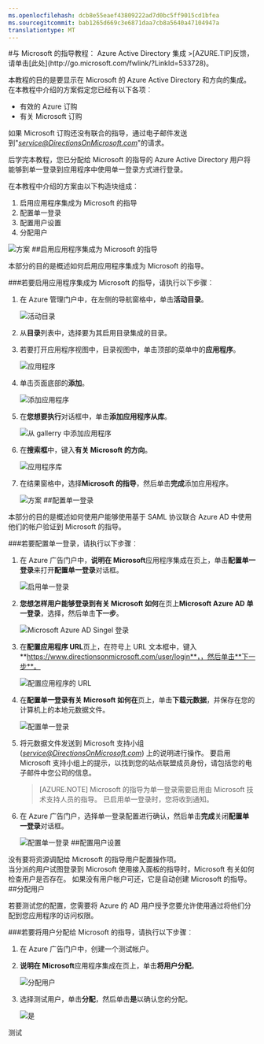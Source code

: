 ```yaml
---
ms.openlocfilehash: dcb8e55eaef43809222ad7d0bc5ff9015cd1bfea
ms.sourcegitcommit: bab1265d669c3e6871daa7cb8a5640a47104947a
translationtype: MT
---
```

<properties pageTitle="教程︰ Azure Active Directory 集成指导 Microsoft |Microsoft Azure" description="了解如何使用 Microsoft 使用 Azure Active Directory 上方向启用单一登录、 自动化资源调配，和更多。" services="active-directory" authors="MarkusVi"  documentationCenter="na" manager="stevenpo"/>
<tags ms.service="active-directory" ms.devlang="na" ms.topic="article" ms.tgt_pltfrm="na" ms.workload="identity" ms.date="08/01/2015" ms.author="markvi" />
#与 Microsoft 的指导教程︰ Azure Active Directory 集成
>[AZURE.TIP]反馈，请单击[此处](http://go.microsoft.com/fwlink/?LinkId=533728)。

本教程的目的是要显示在 Microsoft 的 Azure Active Directory 和方向的集成。  
在本教程中介绍的方案假定您已经有以下各项︰

-   有效的 Azure 订购
-   有关 Microsoft 订购

如果 Microsoft 订购还没有联合的指导，通过电子邮件发送到"*service@DirectionsOnMicrosoft.com*"的请求。

后学完本教程，您已分配给 Microsoft 的指导的 Azure Active Directory 用户将能够到单一登录到应用程序中使用单一登录方式进行登录。

在本教程中介绍的方案由以下构造块组成︰

1.  启用应用程序集成为 Microsoft 的指导
2.  配置单一登录
3.  配置用户设置
4.  分配用户

![方案](./media/active-directory-saas-directions-microsoft-tutorial/IC786877.png "Scenario")
##启用应用程序集成为 Microsoft 的指导

本部分的目的是概述如何启用应用程序集成为 Microsoft 的指导。

###若要启用应用程序集成为 Microsoft 的指导，请执行以下步骤︰

1.  在 Azure 管理门户中，在左侧的导航窗格中，单击**活动目录**。

    ![活动目录](./media/active-directory-saas-directions-microsoft-tutorial/IC700993.png "Active Directory")

2.  从**目录**列表中，选择要为其启用目录集成的目录。

3.  若要打开应用程序视图中，目录视图中，单击顶部的菜单中的**应用程序**。

    ![应用程序](./media/active-directory-saas-directions-microsoft-tutorial/IC700994.png "Applications")

4.  单击页面底部的**添加**。

    ![添加应用程序](./media/active-directory-saas-directions-microsoft-tutorial/IC749321.png "Add application")

5.  在**您想要执行**对话框中，单击**添加应用程序从库**。

    ![从 gallerry 中添加应用程序](./media/active-directory-saas-directions-microsoft-tutorial/IC749322.png "Add an application from gallerry")

6.  在**搜索框**中，键入**有关 Microsoft 的方向**。

    ![应用程序库](./media/active-directory-saas-directions-microsoft-tutorial/IC786878.png "Application Gallery")

7.  在结果窗格中，选择**Microsoft 的指导**，然后单击**完成**添加应用程序。

    ![方案](./media/active-directory-saas-directions-microsoft-tutorial/IC793922.png "Scenario")
##配置单一登录

本部分的目的是概述如何使用户能够使用基于 SAML 协议联合 Azure AD 中使用他们的帐户验证到 Microsoft 的指导。

###若要配置单一登录，请执行以下步骤︰

1.  在 Azure 广告门户中，**说明在 Microsoft**应用程序集成在页上，单击**配置单一登录**来打开**配置单一登录**对话框。

    ![启用单一登录](./media/active-directory-saas-directions-microsoft-tutorial/IC786879.png "Enable Single Sign-On")

2.  **您想怎样用户能够登录到有关 Microsoft 如何**在页上**Microsoft Azure AD 单一登录**，选择，然后单击**下一步**。

    ![Microsoft Azure AD Singel 登录](./media/active-directory-saas-directions-microsoft-tutorial/IC786880.png "Microsoft Azure AD Singel Sign-On")

3.  在**配置应用程序 URL**页上，在符号上 URL 文本框中，键入**https://www.directionsonmicrosoft.com/user/login**，，然后单击**下一步**。

    ![配置应用程序的 URL](./media/active-directory-saas-directions-microsoft-tutorial/IC786881.png "Configure App URL")

4.  在**配置单一登录有关 Microsoft 如何在**页上，单击**下载元数据**，并保存在您的计算机上的本地元数据文件。

    ![配置单一登录](./media/active-directory-saas-directions-microsoft-tutorial/IC786882.png "Configure Single Sign-On")

5.  将元数据文件发送到 Microsoft 支持小组 (*service@DirectionsOnMicrosoft.com*) 上的说明进行操作。 要启用 Microsoft 支持小组上的提示，以找到您的站点联盟成员身份，请包括您的电子邮件中您公司的信息。

    >[AZURE.NOTE] Microsoft 的指导为单一登录需要启用由 Microsoft 技术支持人员的指导。
已启用单一登录时，您将收到通知。

6.  在 Azure 广告门户，选择单一登录配置进行确认，然后单击**完成**关闭**配置单一登录**对话框。

    ![配置单一登录](./media/active-directory-saas-directions-microsoft-tutorial/IC786883.png "Configure Single Sign-On")
##配置用户设置

没有要将资源调配给 Microsoft 的指导用户配置操作项。  
当分派的用户试图登录到 Microsoft 使用接入面板的指导时，Microsoft 有关如何检查用户是否存在。 如果没有用户帐户可还，它是自动创建 Microsoft 的指导。
##分配用户

若要测试您的配置，您需要将 Azure 的 AD 用户授予您要允许使用通过将他们分配到您应用程序的访问权限。

###若要将用户分配给 Microsoft 的指导，请执行以下步骤︰

1.  在 Azure 广告门户中，创建一个测试帐户。

2.  **说明在 Microsoft**应用程序集成在页上，单击**将用户分配**。

    ![分配用户](./media/active-directory-saas-directions-microsoft-tutorial/IC786884.png "Assign users")

3.  选择测试用户，单击**分配**，然后单击**是**以确认您的分配。

    ![是](./media/active-directory-saas-directions-microsoft-tutorial/IC767830.png "Yes")

测试
